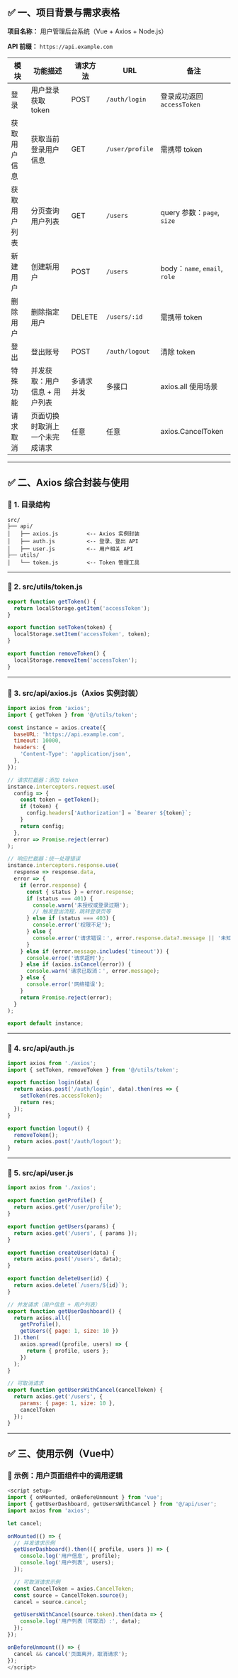## ✅ 一、项目背景与需求表格

**项目名称：** 用户管理后台系统（Vue + Axios + Node.js）

**API 前缀：** `https://api.example.com`

| 模块         | 功能描述                       | 请求方法   | URL             | 备注                          |
| ------------ | ------------------------------ | ---------- | --------------- | ----------------------------- |
| 登录         | 用户登录获取 token             | POST       | `/auth/login`   | 登录成功返回 `accessToken`    |
| 获取用户信息 | 获取当前登录用户信息           | GET        | `/user/profile` | 需携带 token                  |
| 获取用户列表 | 分页查询用户列表               | GET        | `/users`        | query 参数：`page`, `size`    |
| 新建用户     | 创建新用户                     | POST       | `/users`        | body：`name`, `email`, `role` |
| 删除用户     | 删除指定用户                   | DELETE     | `/users/:id`    | 需携带 token                  |
| 登出         | 登出账号                       | POST       | `/auth/logout`  | 清除 token                    |
| 特殊功能     | 并发获取：用户信息 + 用户列表  | 多请求并发 | 多接口          | axios.all 使用场景            |
| 请求取消     | 页面切换时取消上一个未完成请求 | 任意       | 任意            | axios.CancelToken             |

------

## ✅ 二、Axios 综合封装与使用

### 📁 1. 目录结构

```
src/
├── api/
│   ├── axios.js         <-- Axios 实例封装
│   ├── auth.js          <-- 登录、登出 API
│   ├── user.js          <-- 用户相关 API
├── utils/
│   └── token.js         <-- Token 管理工具
```

------

### 📄 2. src/utils/token.js

```js
export function getToken() {
  return localStorage.getItem('accessToken');
}

export function setToken(token) {
  localStorage.setItem('accessToken', token);
}

export function removeToken() {
  localStorage.removeItem('accessToken');
}
```

------

### 📄 3. src/api/axios.js（Axios 实例封装）

```js
import axios from 'axios';
import { getToken } from '@/utils/token';

const instance = axios.create({
  baseURL: 'https://api.example.com',
  timeout: 10000,
  headers: {
    'Content-Type': 'application/json',
  },
});

// 请求拦截器：添加 token
instance.interceptors.request.use(
  config => {
    const token = getToken();
    if (token) {
      config.headers['Authorization'] = `Bearer ${token}`;
    }
    return config;
  },
  error => Promise.reject(error)
);

// 响应拦截器：统一处理错误
instance.interceptors.response.use(
  response => response.data,
  error => {
    if (error.response) {
      const { status } = error.response;
      if (status === 401) {
        console.warn('未授权或登录过期');
        // 触发登出流程，跳转登录页等
      } else if (status === 403) {
        console.error('权限不足');
      } else {
        console.error('请求错误：', error.response.data?.message || '未知错误');
      }
    } else if (error.message.includes('timeout')) {
      console.error('请求超时');
    } else if (axios.isCancel(error)) {
      console.warn('请求已取消：', error.message);
    } else {
      console.error('网络错误');
    }
    return Promise.reject(error);
  }
);

export default instance;
```

------

### 📄 4. src/api/auth.js

```js
import axios from './axios';
import { setToken, removeToken } from '@/utils/token';

export function login(data) {
  return axios.post('/auth/login', data).then(res => {
    setToken(res.accessToken);
    return res;
  });
}

export function logout() {
  removeToken();
  return axios.post('/auth/logout');
}
```

------

### 📄 5. src/api/user.js

```js
import axios from './axios';

export function getProfile() {
  return axios.get('/user/profile');
}

export function getUsers(params) {
  return axios.get('/users', { params });
}

export function createUser(data) {
  return axios.post('/users', data);
}

export function deleteUser(id) {
  return axios.delete(`/users/${id}`);
}

// 并发请求（用户信息 + 用户列表）
export function getUserDashboard() {
  return axios.all([
    getProfile(),
    getUsers({ page: 1, size: 10 })
  ]).then(
    axios.spread((profile, users) => {
      return { profile, users };
    })
  );
}

// 可取消请求
export function getUsersWithCancel(cancelToken) {
  return axios.get('/users', {
    params: { page: 1, size: 10 },
    cancelToken
  });
}
```

------

## ✅ 三、使用示例（Vue中）

### 📄 示例：用户页面组件中的调用逻辑

```js
<script setup>
import { onMounted, onBeforeUnmount } from 'vue';
import { getUserDashboard, getUsersWithCancel } from '@/api/user';
import axios from 'axios';

let cancel;

onMounted(() => {
  // 并发请求示例
  getUserDashboard().then(({ profile, users }) => {
    console.log('用户信息', profile);
    console.log('用户列表', users);
  });

  // 可取消请求示例
  const CancelToken = axios.CancelToken;
  const source = CancelToken.source();
  cancel = source.cancel;

  getUsersWithCancel(source.token).then(data => {
    console.log('用户列表（可取消）:', data);
  });
});

onBeforeUnmount(() => {
  cancel && cancel('页面离开，取消请求');
});
</script>
```

